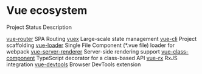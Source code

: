 # Vue ecosystem

Project Status Description

[vue-router](https://github.com/vuejs/vue-router) SPA Routing
[vuex](https://github.com/vuejs/vuex) Large-scale state management
[vue-cli](https://github.com/vuejs/vue-cli) Project scaffolding
[vue-loader](https://github.com/vuejs/vue-loader) Single File Component (\*.vue file) loader for webpack
[vue-server-renderer](https://github.com/vuejs/vue/tree/dev/packages/vue-server-renderer) Server-side rendering support
[vue-class-component](https://github.com/vuejs/vue-class-component) TypeScript decorator for a class-based API
[vue-rx](https://github.com/vuejs/vue-rx) RxJS integration
[vue-devtools](https://github.com/vuejs/devtools) Browser DevTools extension
